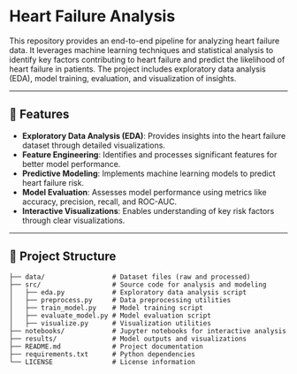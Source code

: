 # Heart Failure Analysis

This repository provides an end-to-end pipeline for analyzing heart failure data. It leverages machine learning techniques and statistical analysis to identify key factors contributing to heart failure and predict the likelihood of heart failure in patients. The project includes exploratory data analysis (EDA), model training, evaluation, and visualization of insights.

---

## 🚀 Features

- **Exploratory Data Analysis (EDA)**: Provides insights into the heart failure dataset through detailed visualizations.
- **Feature Engineering**: Identifies and processes significant features for better model performance.
- **Predictive Modeling**: Implements machine learning models to predict heart failure risk.
- **Model Evaluation**: Assesses model performance using metrics like accuracy, precision, recall, and ROC-AUC.
- **Interactive Visualizations**: Enables understanding of key risk factors through clear visualizations.

---

## 📂 Project Structure

```plaintext
├── data/                 # Dataset files (raw and processed)
├── src/                  # Source code for analysis and modeling
│   ├── eda.py            # Exploratory data analysis script
│   ├── preprocess.py     # Data preprocessing utilities
│   ├── train_model.py    # Model training script
│   ├── evaluate_model.py # Model evaluation script
│   ├── visualize.py      # Visualization utilities
├── notebooks/            # Jupyter notebooks for interactive analysis
├── results/              # Model outputs and visualizations
├── README.md             # Project documentation
├── requirements.txt      # Python dependencies
└── LICENSE               # License information
